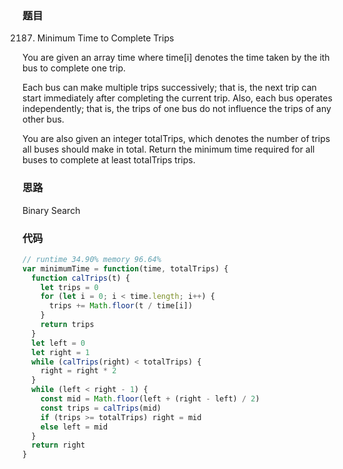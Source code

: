 ### 题目
2187. Minimum Time to Complete Trips

You are given an array time where time[i] denotes the time taken by the ith bus to complete one trip.

Each bus can make multiple trips successively; that is, the next trip can start immediately after completing the current trip. Also, each bus operates independently; that is, the trips of one bus do not influence the trips of any other bus.

You are also given an integer totalTrips, which denotes the number of trips all buses should make in total. Return the minimum time required for all buses to complete at least totalTrips trips.

### 思路
Binary Search

### 代码
```javascript
// runtime 34.90% memory 96.64%
var minimumTime = function(time, totalTrips) {
  function calTrips(t) {
    let trips = 0
    for (let i = 0; i < time.length; i++) {
      trips += Math.floor(t / time[i])
    }
    return trips
  }
  let left = 0
  let right = 1
  while (calTrips(right) < totalTrips) {
    right = right * 2
  }
  while (left < right - 1) {
    const mid = Math.floor(left + (right - left) / 2)
    const trips = calTrips(mid)
    if (trips >= totalTrips) right = mid
    else left = mid
  }
  return right
}
```
